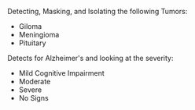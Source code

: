 Detecting, Masking, and Isolating the following Tumors:
- Giloma
- Meningioma
- Pituitary

Detects for Alzheimer's and looking at the severity:
- Mild Cognitive Impairment
- Moderate
- Severe
- No Signs

